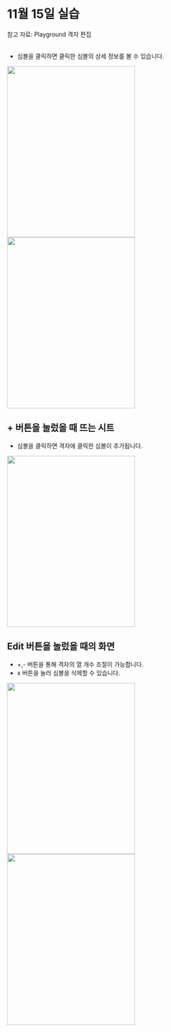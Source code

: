 # 11월 15일 실습

참고 자료: Playground 격자 편집
<br><br>
- 심볼을 클릭하면 클릭한 심볼의 상세 정보를 볼 수 있습니다. 
<img width="300" height="400" src="https://user-images.githubusercontent.com/97100404/202908280-634ce9ba-e380-4d5e-93d9-f0797f9eafb9.png">
<img width="300" height="400" src="https://user-images.githubusercontent.com/97100404/202908674-cfd36a4a-e37c-4a9a-bcdb-0954c1738e80.png">


## + 버튼을 눌렀을 때 뜨는 시트 
- 심볼을 클릭하면 격자에 클릭한 심볼이 추가됩니다. 
<img width="300" height="400" src="https://user-images.githubusercontent.com/97100404/202908282-e26fb78e-b4bb-4282-a41a-ef24edce84e1.png">

## Edit 버튼을 눌렀을 때의 화면
- +,- 버튼을 통해 격자의 열 개수 조절이 가능합니다. 
- x 버튼을 눌러 심볼을 삭제할 수 있습니다. 
<img width="300" height="400" src="https://user-images.githubusercontent.com/97100404/202908267-7ea71db5-bf38-4c5c-89ca-916d44921c30.png">
<img width="300" height="400" src="https://user-images.githubusercontent.com/97100404/202908277-05d6a87e-0a0e-45c4-9993-dd6d3b27dc76.png">
